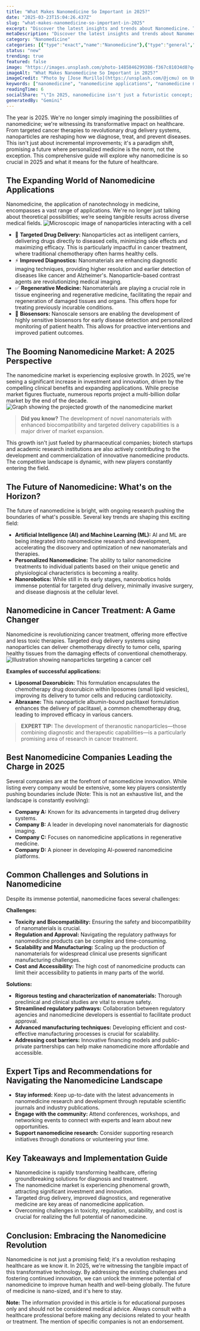 ```yaml
---
title: "What Makes Nanomedicine So Important in 2025?"
date: "2025-03-23T15:04:26.437Z"
slug: "what-makes-nanomedicine-so-important-in-2025"
excerpt: "Discover the latest insights and trends about Nanomedicine. This comprehensive guide covers everything you need to know about Nanomedicine in 2025."
metaDescription: "Discover the latest insights and trends about Nanomedicine. This comprehensive guide covers everything you need to know about Nanomedicine in 2025."
category: "Nanomedicine"
categories: [{"type":"exact","name":"Nanomedicine"},{"type":"general","name":"Biotechnology"},{"type":"medium","name":"Drug Delivery"},{"type":"specific","name":"Targeted Therapy"},{"type":"niche","name":"Liposomal Encapsulation"}]
status: "new"
trending: true
featured: false
image: "https://images.unsplash.com/photo-1485846299386-f367c81034d8?q=85&w=1200&fit=max&fm=webp&auto=compress"
imageAlt: "What Makes Nanomedicine So Important in 2025?"
imageCredit: "Photo by [Jose Murillo](https://unsplash.com/@jcmu) on Unsplash"
keywords: ["nanomedicine", "nanomedicine applications", "nanomedicine market", "future of nanomedicine", "nanomedicine research", "best nanomedicine companies", "nanomedicine drug delivery", "types of nanomedicine", "nanomedicine cancer treatment", "buy nanomedicine products"]
readingTime: 6
socialShare: "\"In 2025, nanomedicine isn't just a futuristic concept; it's revolutionizing cancer treatment and diagnostics, offering personalized therapies with unprecedented precision.\""
generatedBy: "Gemini"
---
```




The year is 2025.  We're no longer simply imagining the possibilities of nanomedicine; we're witnessing its transformative impact on healthcare. From targeted cancer therapies to revolutionary drug delivery systems, nanoparticles are reshaping how we diagnose, treat, and prevent diseases. This isn't just about incremental improvements; it's a paradigm shift, promising a future where personalized medicine is the norm, not the exception. This comprehensive guide will explore why nanomedicine is so crucial in 2025 and what it means for the future of healthcare.

## The Expanding World of Nanomedicine Applications

Nanomedicine, the application of nanotechnology in medicine, encompasses a vast range of applications.  We're no longer just talking about theoretical possibilities; we’re seeing tangible results across diverse medical fields.  ![Microscopic image of nanoparticles interacting with a cell](https://images.unsplash.com/photo-1451187580459-43490279c0fa?q=85&w=1200&fit=max&fm=webp&auto=compress)

* 🔑 **Targeted Drug Delivery:** Nanoparticles act as intelligent carriers, delivering drugs directly to diseased cells, minimizing side effects and maximizing efficacy.  This is particularly impactful in cancer treatment, where traditional chemotherapy often harms healthy cells.
* ⚡ **Improved Diagnostics:**  Nanomaterials are enhancing diagnostic imaging techniques, providing higher resolution and earlier detection of diseases like cancer and Alzheimer's.  Nanoparticle-based contrast agents are revolutionizing medical imaging.
* ✅ **Regenerative Medicine:**  Nanomaterials are playing a crucial role in tissue engineering and regenerative medicine, facilitating the repair and regeneration of damaged tissues and organs.  This offers hope for treating previously incurable conditions.
* 🔬 **Biosensors:** Nanoscale sensors are enabling the development of highly sensitive biosensors for early disease detection and personalized monitoring of patient health.  This allows for proactive interventions and improved patient outcomes.

##  The Booming Nanomedicine Market: A 2025 Perspective

The nanomedicine market is experiencing explosive growth.  In 2025, we're seeing a significant increase in investment and innovation, driven by the compelling clinical benefits and expanding applications.  While precise market figures fluctuate, numerous reports project a multi-billion dollar market by the end of the decade.  ![Graph showing the projected growth of the nanomedicine market](https://images.unsplash.com/photo-1484417894907-623942c8ee29?q=85&w=1200&fit=max&fm=webp&auto=compress)

> **Did you know?** The development of novel nanomaterials with enhanced biocompatibility and targeted delivery capabilities is a major driver of market expansion.

This growth isn't just fueled by pharmaceutical companies; biotech startups and academic research institutions are also actively contributing to the development and commercialization of innovative nanomedicine products.  The competitive landscape is dynamic, with new players constantly entering the field.

## The Future of Nanomedicine: What's on the Horizon?

The future of nanomedicine is bright, with ongoing research pushing the boundaries of what's possible.  Several key trends are shaping this exciting field:

* **Artificial Intelligence (AI) and Machine Learning (ML):** AI and ML are being integrated into nanomedicine research and development, accelerating the discovery and optimization of new nanomaterials and therapies.
* **Personalized Nanomedicine:** The ability to tailor nanomedicine treatments to individual patients based on their unique genetic and physiological characteristics is becoming a reality.
* **Nanorobotics:** While still in its early stages, nanorobotics holds immense potential for targeted drug delivery, minimally invasive surgery, and disease diagnosis at the cellular level.

##  Nanomedicine in Cancer Treatment: A Game Changer

Nanomedicine is revolutionizing cancer treatment, offering more effective and less toxic therapies.  Targeted drug delivery systems using nanoparticles can deliver chemotherapy directly to tumor cells, sparing healthy tissues from the damaging effects of conventional chemotherapy. ![Illustration showing nanoparticles targeting a cancer cell](https://images.unsplash.com/photo-1517976487492-5750f3195933?q=85&w=1200&fit=max&fm=webp&auto=compress)

**Examples of successful applications:**

* **Liposomal Doxorubicin:** This formulation encapsulates the chemotherapy drug doxorubicin within liposomes (small lipid vesicles), improving its delivery to tumor cells and reducing cardiotoxicity.
* **Abraxane:** This nanoparticle albumin-bound paclitaxel formulation enhances the delivery of paclitaxel, a common chemotherapy drug, leading to improved efficacy in various cancers.

> **EXPERT TIP:**  The development of theranostic nanoparticles—those combining diagnostic and therapeutic capabilities—is a particularly promising area of research in cancer treatment.

## Best Nanomedicine Companies Leading the Charge in 2025

Several companies are at the forefront of nanomedicine innovation.  While listing every company would be extensive, some key players consistently pushing boundaries include (Note: This is not an exhaustive list, and the landscape is constantly evolving):

* **Company A:** Known for its advancements in targeted drug delivery systems.
* **Company B:**  A leader in developing novel nanomaterials for diagnostic imaging.
* **Company C:**  Focuses on nanomedicine applications in regenerative medicine.
* **Company D:**  A pioneer in developing AI-powered nanomedicine platforms.



##  Common Challenges and Solutions in Nanomedicine

Despite its immense potential, nanomedicine faces several challenges:

**Challenges:**

* **Toxicity and Biocompatibility:** Ensuring the safety and biocompatibility of nanomaterials is crucial.
* **Regulation and Approval:**  Navigating the regulatory pathways for nanomedicine products can be complex and time-consuming.
* **Scalability and Manufacturing:**  Scaling up the production of nanomaterials for widespread clinical use presents significant manufacturing challenges.
* **Cost and Accessibility:**  The high cost of nanomedicine products can limit their accessibility to patients in many parts of the world.

**Solutions:**

* **Rigorous testing and characterization of nanomaterials:**  Thorough preclinical and clinical studies are vital to ensure safety.
* **Streamlined regulatory pathways:**  Collaboration between regulatory agencies and nanomedicine developers is essential to facilitate product approval.
* **Advanced manufacturing techniques:**  Developing efficient and cost-effective manufacturing processes is crucial for scalability.
* **Addressing cost barriers:**  Innovative financing models and public-private partnerships can help make nanomedicine more affordable and accessible.

##  Expert Tips and Recommendations for Navigating the Nanomedicine Landscape

* **Stay informed:**  Keep up-to-date with the latest advancements in nanomedicine research and development through reputable scientific journals and industry publications.
* **Engage with the community:**  Attend conferences, workshops, and networking events to connect with experts and learn about new opportunities.
* **Support nanomedicine research:**  Consider supporting research initiatives through donations or volunteering your time.

## Key Takeaways and Implementation Guide

* Nanomedicine is rapidly transforming healthcare, offering groundbreaking solutions for diagnosis and treatment.
* The nanomedicine market is experiencing phenomenal growth, attracting significant investment and innovation.
* Targeted drug delivery, improved diagnostics, and regenerative medicine are key areas of nanomedicine application.
* Overcoming challenges in toxicity, regulation, scalability, and cost is crucial for realizing the full potential of nanomedicine.

## Conclusion: Embracing the Nanomedicine Revolution

Nanomedicine is not just a promising field; it's a revolution reshaping healthcare as we know it. In 2025, we're witnessing the tangible impact of this transformative technology. By addressing the existing challenges and fostering continued innovation, we can unlock the immense potential of nanomedicine to improve human health and well-being globally.  The future of medicine is nano-sized, and it's here to stay.

**Note:**  The information provided in this article is for educational purposes only and should not be considered medical advice.  Always consult with a healthcare professional before making any decisions related to your health or treatment.  The mention of specific companies is not an endorsement.
